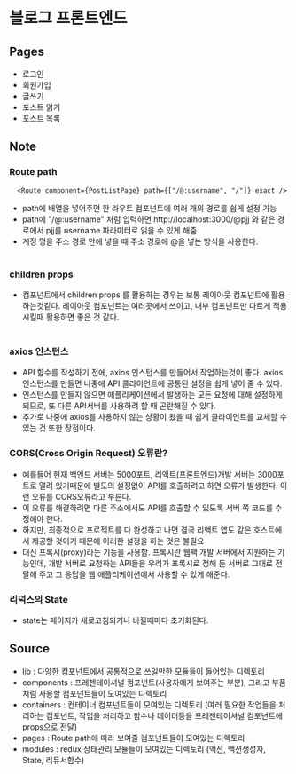 # 블로그 프론트엔드

## Pages

- 로그인
- 회원가입
- 글쓰기
- 포스트 읽기
- 포스트 목록

## Note

### **Route path**

```
  <Route component={PostListPage} path={["/@:username", "/"]} exact />
```

- path에 배열을 넣어주면 한 라우트 컴포넌트에 여러 개의 경로를 쉽게 설정 가능
- path에 "/@:username" 처럼 입력하면 http://localhost:3000/@pjj 와 같은 경로에서 pjj를 username 파라미터로 읽을 수 있게 해줌
- 계정 명을 주소 경로 안에 넣을 때 주소 경로에 @을 넣는 방식을 사용한다.
  <br>
  <br>

### **children props**

- 컴포넌트에서 children props 를 활용하는 경우는 보통 레이아웃 컴포넌트에 활용하는것같다. 레이아웃 컴포넌트는 여러곳에서 쓰이고, 내부 컴포넌트만 다르게 적용시킬때 활용하면 좋은 것 같다.
  <br>
  <br>

### **axios 인스턴스**

- API 함수를 작성하기 전에, axios 인스턴스를 만들어서 작업하는것이 좋다. axios 인스턴스를 만들면 나중에 API 클라이언트에 공통된 설정을 쉽게 넣어 줄 수 있다.
- 인스턴스를 만들지 않으면 애플리케이션에서 발생하는 모든 요청에 대해 설정하게 되므로, 또 다른 API서버를 사용하려 할 때 곤란해질 수 있다.
- 추가로 나중에 axios를 사용하지 않는 상황이 왔을 때 쉽게 클라이언트를 교체할 수 있는 것 또한 장점이다.

### **CORS(Cross Origin Request) 오류란?**

- 예를들어 현재 백엔드 서버는 5000포트, 리액트(프론트엔드)개발 서버는 3000포트로 열려 있기때문에 별도의 설정없이 API를 호출하려고 하면 오류가 발생한다. 이런 오류를 CORS오류라고 부른다.
- 이 오류를 해결하려면 다른 주소에서도 API를 호출할 수 있도록 서버 쪽 코드를 수정해야 한다.
- 하지만, 최종적으로 프로젝트를 다 완성하고 나면 결국 리액트 앱도 같은 호스트에서 제공할 것이기 때문에 이러한 설정을 하는 것은 불필요
- 대신 프록시(proxy)라는 기능을 사용함. 프록시란 웹팩 개발 서버에서 지원하는 기능인데, 개발 서버로 요청하는 API들을 우리가 프록시로 정해 둔 서버로 그대로 전달해 주고 그 응답을 웹 애플리케이션에서 사용할 수 있게 해준다.

### **리덕스의 State**

- state는 페이지가 새로고침되거나 바뀔때마다 초기화된다.

## Source

- lib : 다양한 컴포넌트에서 공통적으로 쓰일만한 모듈들이 들어있는 디렉토리
- components : 프레젠테이셔널 컴포넌트(사용자에게 보여주는 부분), 그리고 부품처럼 사용할 컴포넌트들이 모여있는 디렉토리
- containers : 컨테이너 컴포넌트들이 모여있는 디렉토리 (여러 필요한 작업들을 처리하는 컴포넌트, 작업을 처리하고 함수나 데이터등을 프레젠테이셔널 컴포넌트에 props으로 전달)
- pages : Route path에 따라 보여줄 컴포넌트들이 모여있는 디렉토리
- modules : redux 상태관리 모듈들이 모여있는 디렉토리 (액션, 액션생성자, State, 리듀서함수)
